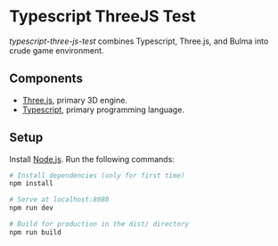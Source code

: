 # Typescript ThreeJS Test

_typescript-three-js-test_ combines Typescript, Three.js, and Bulma into crude game environment.

## Components

 - [Three.js](https://threejs.org/), primary 3D engine.
 - [Typescript](https://www.typescriptlang.org/), primary programming language.

## Setup

Install [Node.js](https://nodejs.org/en/download/).
Run the following commands:

``` bash
# Install dependencies (only for first time)
npm install

# Serve at localhost:8080
npm run dev

# Build for production in the dist/ directory
npm run build
```
